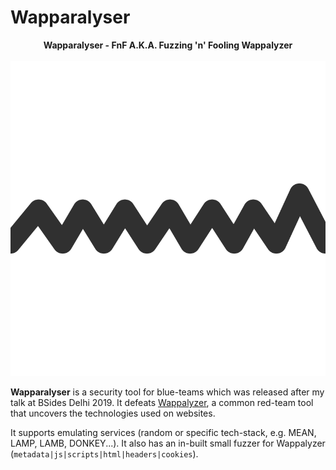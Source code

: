 # Wapparalyser

<p align="center">
    <b>Wapparalyser - FnF A.K.A. Fuzzing 'n' Fooling Wappalyzer</b><br><br>
    <img alt="Wapparalyser Logo" src="assets/logo.svg"><br>
</p>

**Wapparalyser** is a security tool for blue-teams which was released after my talk at BSides Delhi 2019. It defeats [Wappalyzer](https://www.wappalyzer.com/), a common red-team tool that uncovers the technologies used on websites.

It supports emulating services (random or specific tech-stack, e.g. MEAN, LAMP, LAMB, DONKEY...). It also has an in-built small fuzzer for Wappalyzer (`metadata|js|scripts|html|headers|cookies`).